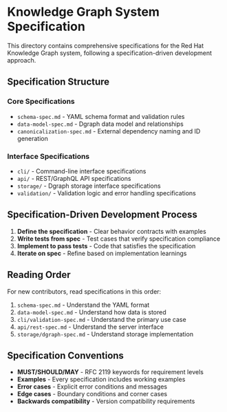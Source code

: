 # Knowledge Graph System Specification

This directory contains comprehensive specifications for the Red Hat Knowledge Graph system,
following a specification-driven development approach.

## Specification Structure

### Core Specifications
- `schema-spec.md` - YAML schema format and validation rules
- `data-model-spec.md` - Dgraph data model and relationships
- `canonicalization-spec.md` - External dependency naming and ID generation

### Interface Specifications
- `cli/` - Command-line interface specifications
- `api/` - REST/GraphQL API specifications
- `storage/` - Dgraph storage interface specifications
- `validation/` - Validation logic and error handling specifications

## Specification-Driven Development Process

1. **Define the specification** - Clear behavior contracts with examples
2. **Write tests from spec** - Test cases that verify specification compliance
3. **Implement to pass tests** - Code that satisfies the specification
4. **Iterate on spec** - Refine based on implementation learnings

## Reading Order

For new contributors, read specifications in this order:

1. `schema-spec.md` - Understand the YAML format
2. `data-model-spec.md` - Understand how data is stored
3. `cli/validation-spec.md` - Understand the primary use case
4. `api/rest-spec.md` - Understand the server interface
5. `storage/dgraph-spec.md` - Understand storage implementation

## Specification Conventions

- **MUST/SHOULD/MAY** - RFC 2119 keywords for requirement levels
- **Examples** - Every specification includes working examples
- **Error cases** - Explicit error conditions and messages
- **Edge cases** - Boundary conditions and corner cases
- **Backwards compatibility** - Version compatibility requirements
